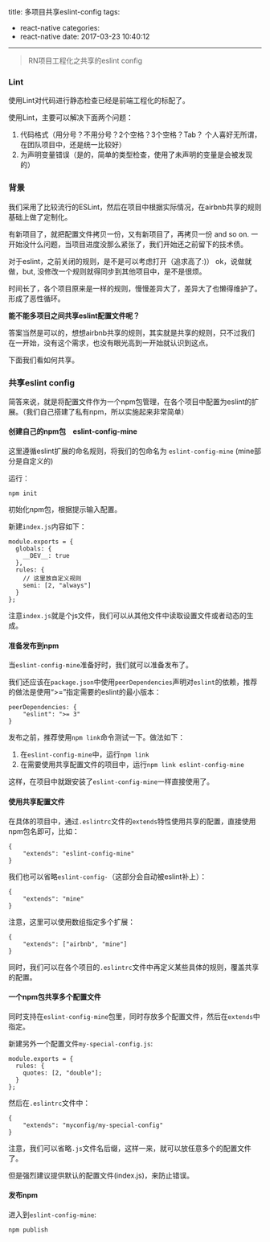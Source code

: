 title: 多项目共享eslint-config
tags:
  - react-native
categories:
  - react-native
date: 2017-03-23 10:40:12
---

> RN项目工程化之共享的eslint config

### Lint 

使用Lint对代码进行静态检查已经是前端工程化的标配了。

使用Lint，主要可以解决下面两个问题：
1. 代码格式（用分号？不用分号？2个空格？3个空格？Tab？ 个人喜好无所谓，在团队项目中，还是统一比较好）
2. 为声明变量错误（是的，简单的类型检查，使用了未声明的变量是会被发现的）

<!--more-->

### 背景

我们采用了比较流行的ESLint，然后在项目中根据实际情况，在airbnb共享的规则基础上做了定制化。

有新项目了，就把配置文件拷贝一份，又有新项目了，再拷贝一份 and so on.
一开始没什么问题，当项目进度没那么紧张了，我们开始还之前留下的技术债。

对于eslint，之前关闭的规则，是不是可以考虑打开（追求高了:)）
ok，说做就做，but, 没修改一个规则就得同步到其他项目中，是不是很烦。

时间长了，各个项目原来是一样的规则，慢慢差异大了，差异大了也懒得维护了。形成了恶性循环。

**能不能多项目之间共享eslint配置文件呢？**

答案当然是可以的，想想airbnb共享的规则，其实就是共享的规则，只不过我们在一开始，没有这个需求，也没有眼光高到一开始就认识到这点。

下面我们看如何共享。

### 共享eslint config

简答来说，就是将配置文件作为一个npm包管理，在各个项目中配置为eslint的扩展。（我们自己搭建了私有npm，所以实施起来非常简单）

#### 创建自己的npm包　eslint-config-mine

这里遵循eslint扩展的命名规则，将我们的包命名为 `eslint-config-mine` (mine部分是自定义的)

运行：

```
npm init
```

初始化npm包，根据提示输入配置。

新建`index.js`内容如下：

```
module.exports = {
  globals: {
    __DEV__: true
  },
  rules: {
    // 这里放自定义规则
    semi: [2, "always"]
  }
};
```

注意`index.js`就是个js文件，我们可以从其他文件中读取设置文件或者动态的生成。

#### 准备发布到npm

当`eslint-config-mine`准备好时，我们就可以准备发布了。

我们还应该在`package.json`中使用`peerDependencies`声明对`eslint`的依赖，推荐的做法是使用“>=”指定需要的eslint的最小版本：

```
peerDependencies: {
    "eslint": ">= 3"
}
```

发布之前，推荐使用`npm link`命令测试一下。做法如下：
1. 在`eslint-config-mine`中，运行`npm link`
2. 在需要使用共享配置文件的项目中，运行`npm link eslint-config-mine`

这样，在项目中就跟安装了`eslint-config-mine`一样直接使用了。


#### 使用共享配置文件

在具体的项目中，通过`.eslintrc`文件的`extends`特性使用共享的配置，直接使用npm包名即可，比如：

```
{
    "extends": "eslint-config-mine"
}
```

我们也可以省略`eslint-config-`（这部分会自动被eslint补上）：

```
{
    "extends": "mine"
}
```

注意，这里可以使用数组指定多个扩展：

```
{
    "extends": ["airbnb", "mine"]
}
```

同时，我们可以在各个项目的`.eslintrc`文件中再定义某些具体的规则，覆盖共享的配置。

#### 一个npm包共享多个配置文件

同时支持在`eslint-config-mine`包里，同时存放多个配置文件，然后在`extends`中指定。

新建另外一个配置文件`my-special-config.js`:

```
module.exports = {
  rules: {
    quotes: [2, "double"];
  }
};
```

然后在`.eslintrc`文件中：

```
{
    "extends": "myconfig/my-special-config"
}
```

注意，我们可以省略`.js`文件名后缀，这样一来，就可以放任意多个的配置文件了。

但是强烈建议提供默认的配置文件(index.js)，来防止错误。

#### 发布npm

进入到`eslint-config-mine`:

```
npm publish
```